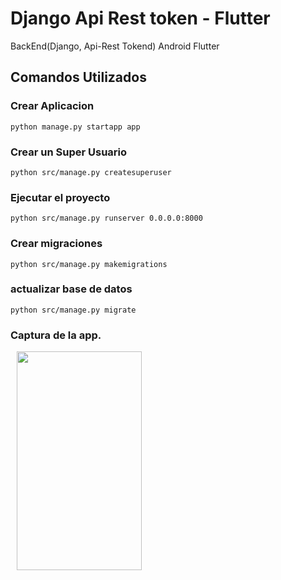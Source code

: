 # Django Api Rest token - Flutter
BackEnd(Django, Api-Rest Tokend) Android Flutter
## Comandos Utilizados

### Crear Aplicacion
    python manage.py startapp app
### Crear un Super Usuario
    python src/manage.py createsuperuser
### Ejecutar el proyecto
    python src/manage.py runserver 0.0.0.0:8000
### Crear migraciones
    python src/manage.py makemigrations
### actualizar base de datos
	python src/manage.py migrate
	
	
### Captura de la app.
<img src="https://github.com/limbertlopezl/Django-Api-Rest-token-Flutter/blob/master/captura.png" width="200" height="350" HSPACE="10"/>
